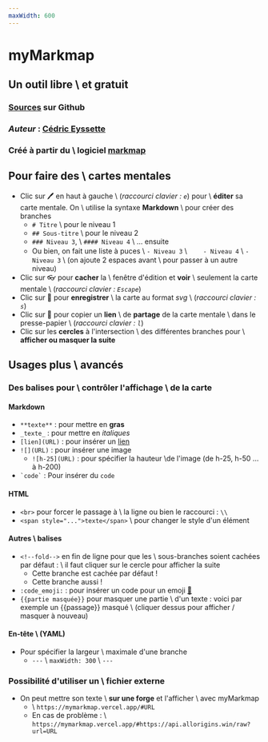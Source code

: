 ```yaml
---
maxWidth: 600
---
```


# myMarkmap

## Un outil libre \\  et gratuit

### <span class="ml-2">[Sources](https://github.com/eyssette/myMarkmap/) sur Github</span>
### _Auteur_ : [Cédric Eyssette](https://eyssette.github.io/)
### Créé à partir du \\  logiciel [markmap](https://markmap.js.org/)

## Pour faire des \\  cartes mentales

- Clic sur 🖊️ en haut à gauche \\ (_raccourci clavier : `e`_) pour \\ **éditer** sa carte mentale.  On \\ utilise  la syntaxe **Markdown** \\ pour créer des branches
  - `# Titre`  \\ pour le niveau 1
  - `## Sous-titre` \\  pour le niveau 2
  - `### Niveau 3`, \\  `#### Niveau 4` \\ … ensuite
  - Ou bien, on fait une liste à puces \\ `- Niveau 3` \\ 　`  - Niveau 4` \\ `- Niveau 3` \\ (on ajoute 2 espaces avant  \\ pour  passer à un autre niveau)
- Clic sur 👓   pour **cacher** la \\  fenêtre d'édition et **voir**  \\ seulement la carte mentale \\ (_raccourci clavier : `Escape`_)
- Clic sur 💾 pour **enregistrer**  \\ la carte au format _svg_ \\ (_raccourci clavier : `s`_)
- Clic sur 🔗 pour copier un **lien** \\  de **partage** de la carte mentale \\ dans le presse-papier \\ (_raccourci clavier : `l`_)
- Clic sur les **cercles** à l'intersection \\ des différentes branches pour \\ **afficher ou masquer la suite**

## Usages plus \\  avancés <!--fold-->

### Des balises pour \\ **contrôler l'affichage** \\ de la carte

#### **Markdown** 

- `**texte**` : pour mettre en **gras**
- `_texte_` : pour mettre en _italiques_
- `[lien](URL)` : pour insérer un [lien](https://eyssette.github.io/)
- `![](URL)` : pour insérer une image
	- `![h-25](URL)` : pour spécifier la hauteur  \\de l'image (de h-25, h-50 … à h-200)
- ``` `code` ``` : Pour insérer du `code` 

#### **HTML**

- `<br>` pour forcer le passage à \\ la ligne ou bien le raccourci : `\\` 
- `<span style="...">texte</span>` \\ pour changer le style d'un élément
  
#### **Autres \\ balises**

- `<!--fold-->` en fin de ligne pour que les \\ sous-branches soient cachées par défaut : \\ il faut cliquer sur le cercle pour afficher la suite<!-- fold-->
    - Cette branche est cachée par défaut !
    - Cette branche aussi !
- `:code_emoji:` : pour insérer un code pour un emoji [:link:](https://raw.githubusercontent.com/omnidan/node-emoji/master/lib/emoji.json)
- `{{partie masquée}}` pour masquer une partie \\ d'un texte :  voici par exemple un {{passage}} masqué \\ (cliquer dessus pour afficher / masquer à nouveau)

#### **En-tête** \\ (YAML)

- Pour spécifier la largeur \\ maximale d'une branche
	- `---` \\ `maxWidth: 300` \\ `---`

### Possibilité d'utiliser un \\ **fichier externe**

- On peut mettre son texte \\ **sur une forge** et l'afficher \\ avec myMarkmap
	- \\ `https://mymarkmap.vercel.app/#URL`
	- En cas de problème : \\ `https://mymarkmap.vercel.app/#https://api.allorigins.win/raw?url=URL`